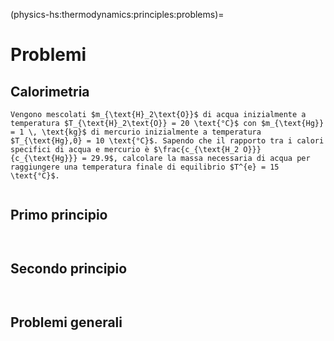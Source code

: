 (physics-hs:thermodynamics:principles:problems)=
# Problemi

## Calorimetria
```{exercise}
Vengono mescolati $m_{\text{H}_2\text{O}}$ di acqua inizialmente a temperatura $T_{\text{H}_2\text{O}} = 20 \text{°C}$ con $m_{\text{Hg}} = 1 \, \text{kg}$ di mercurio inizialmente a temperatura $T_{\text{Hg},0} = 10 \text{°C}$. Sapendo che il rapporto tra i calori specifici di acqua e mercurio è $\frac{c_{\text{H_2 O}}}{c_{\text{Hg}}} = 29.9$, calcolare la massa necessaria di acqua per raggiungere una temperatura finale di equilibrio $T^{e} = 15 \text{°C}$.
```

```{exercise}
```

## Primo principio
```{exercise}

```

```{exercise}
```

## Secondo principio
```{exercise}
```

```{exercise}
```

## Problemi generali
```{exercise}
```

```{exercise}
```

```{exercise}
```

